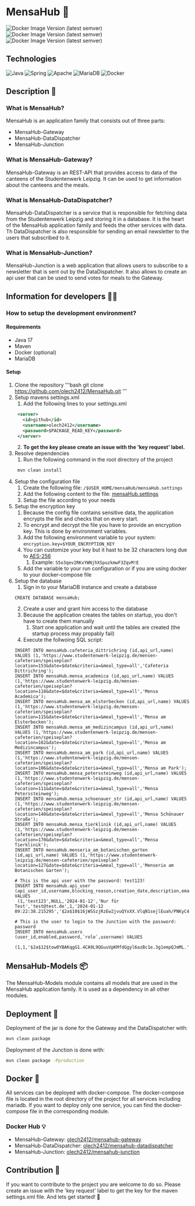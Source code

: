 # MensaHub 🍝

![Docker Image Version (latest semver)](https://img.shields.io/docker/v/olech2412/mensahub-datadispatcher?label=MensaHub-DataDispatcher%20version%3A&link=https%3A%2F%2Fhub.docker.com%2Fr%2Folech2412%2Fmensahub-datadispatcher)
![Docker Image Version (latest semver)](https://img.shields.io/docker/v/olech2412/mensahub-gateway?label=MensaHub-Gateway%20version%3A&link=https%3A%2F%2Fhub.docker.com%2Fr%2Folech2412%2Fmensahub-gateway)
![Docker Image Version (latest semver)](https://img.shields.io/docker/v/olech2412/mensahub-junction?label=MensaHub-Junction%20version%3A&link=https%3A%2F%2Fhub.docker.com%2Fr%2Folech2412%2Fmensahub-junction)

## Technologies

![Java](https://img.shields.io/badge/java-%23ED8B00.svg?style=for-the-badge&logo=openjdk&logoColor=white) ![Spring](https://img.shields.io/badge/spring-%236DB33F.svg?style=for-the-badge&logo=spring&logoColor=white) ![Apache](https://img.shields.io/badge/apache-%23D42029.svg?style=for-the-badge&logo=apache&logoColor=white) ![MariaDB](https://img.shields.io/badge/MariaDB-003545?style=for-the-badge&logo=mariadb&logoColor=white) ![Docker](https://img.shields.io/badge/docker-%230db7ed.svg?style=for-the-badge&logo=docker&logoColor=white)

## Description 📖

### What is MensaHub?

MensaHub is an application family that consists out of three parts:

- MensaHub-Gateway
- MensaHub-DataDispatcher
- MensaHub-Junction

### What is MensaHub-Gateway?

MensaHub-Gateway is an REST-API that provides access to data of the canteens of the Studentenwerk Leipzig.
It can be used to get information about the canteens and the meals.

### What is MensaHub-DataDispatcher?

MensaHub-DataDispatcher is a service that is responsible for fetching data from the Studentenwerk Leipzig and storing it
in a database.
It is the heart of the MensaHub application family and feeds the other services with data.
Th DataDispatcher is also responsible for sending an email newsletter to the users that subscribed to it.

### What is MensaHub-Junction?

MensaHub-Junction is a web application that allows users to subscribe to a newsletter that is sent out by the
DataDispatcher.
It also allows to create an api user that can be used to send votes for meals to the Gateway.

## Information for developers 👨‍💻

### How to setup the development environment?

#### Requirements

- Java 17
- Maven
- Docker (optional)
- MariaDB

#### Setup

1. Clone the repository
   '''bash
   git clone https://github.com/olech2412/MensaHub.git
   '''
2. Setup mavens settings.xml
   1. Add the following lines to your settings.xml
   ```xml
    <server>
      <id>github</id>
      <username>olech2412</username>
      <password>$PACKAGE_READ_KEY</password>
    </server>
    ```
   2. **To get the key please create an issue with the 'key request' label.**
3. Resolve dependencies
   1. Run the following command in the root directory of the project
   ```bash
    mvn clean install
    ```
4. Setup the configuration file
   1. Create the following file: ```/$USER_HOME/mensaHub/mensaHub.settings```
   2. Add the following content to the
      file: [mensaHub.settings](https://github.com/olech2412/MensaHub/blob/master/mensaHub.settings)
   3. Setup the file according to your needs
5. Setup the encryption key
   1. Because the config file contains sensitive data, the application encrypts the file and checks that on every
      start.
   2. To encrypt and decrypt the file you have to provide an encryption key. This is done by environment variables.
   3. Add the following environment variable to your system: ```encryption.key=$YOUR_ENCRYPTION_KEY```
   4. You can customize your key but it hast to be 32 characters long due
      to [AES-256](https://en.wikipedia.org/wiki/Advanced_Encryption_Standard)
      1. Example: ```S5o3qev2RKxYWNjhXSpuzkmwF3ZqvM!E```
   5. Add the variable to your run configuration or if you are using docker to your docker-compose file
6. Setup the database
   1. Sign in to your MariaDB instance and create a database
   ```mariadb
   CREATE DATABASE mensaHub;
   ```
   2. Create a user and grant him access to the database
   3. Because the application creates the tables on startup, you don't have to create them manually
      1. Start one application and wait until the tables are created (the startup process may propably fail)
   4. Execute the follwoing SQL script:
    ```mariadb
   INSERT INTO mensaHub.cafeteria_dittrichring (id,api_url,name) VALUES (1,'https://www.studentenwerk-leipzig.de/mensen-cafeterien/speiseplan?location=153&date=$date&criteria=&meal_type=all','Cafeteria Dittrichring');
   INSERT INTO mensaHub.mensa_academica (id,api_url,name) VALUES (1,'https://www.studentenwerk-leipzig.de/mensen-cafeterien/speiseplan?location=118&date=$date&criteria=&meal_type=all','Mensa Academica');
   INSERT INTO mensaHub.mensa_am_elsterbecken (id,api_url,name) VALUES (1,'https://www.studentenwerk-leipzig.de/mensen-cafeterien/speiseplan?location=115&date=$date&criteria=&meal_type=all','Mensa am Elsterbecken');
   INSERT INTO mensaHub.mensa_am_medizincampus (id,api_url,name) VALUES (1,'https://www.studentenwerk-leipzig.de/mensen-cafeterien/speiseplan?location=162&date=$date&criteria=&meal_type=all','Mensa am Medizincampus');
   INSERT INTO mensaHub.mensa_am_park (id,api_url,name) VALUES (1,'https://www.studentenwerk-leipzig.de/mensen-cafeterien/speiseplan?location=106&date=$date&criteria=&meal_type=all','Mensa am Park');
   INSERT INTO mensaHub.mensa_peterssteinweg (id,api_url,name) VALUES (1,'https://www.studentenwerk-leipzig.de/mensen-cafeterien/speiseplan?location=111&date=$date&criteria=&meal_type=all','Mensa Peterssteinweg');
   INSERT INTO mensaHub.mensa_schoenauer_str (id,api_url,name) VALUES (1,'https://www.studentenwerk-leipzig.de/mensen-cafeterien/speiseplan?location=140&date=$date&criteria=&meal_type=all','Mensa Schönauer Straße');
   INSERT INTO mensaHub.mensa_tierklinik (id,api_url,name) VALUES (1,'https://www.studentenwerk-leipzig.de/mensen-cafeterien/speiseplan?location=170&date=$date&criteria=&meal_type=all','Mensa Tierklinik');
   INSERT INTO mensaHub.menseria_am_botanischen_garten (id,api_url,name) VALUES (1,'https://www.studentenwerk-leipzig.de/mensen-cafeterien/speiseplan?location=127&date=$date&criteria=&meal_type=all','Menseria am Botanischen Garten');
   
   # This is the api user with the password: test123!
   INSERT INTO mensaHub.api_user (api_user_id,username,blocking_reason,creation_date,description,email,enabled_by_admin,last_login,password,`role`,verified_email,activation_code_id,deactivation_code_id) VALUES
	 (1,'test123',NULL,'2024-01-12','Nur für Test','test@test.de',1,'2024-01-12 09:22:38.215295','$2a$10$16jWSSzjRzEw2jvuQYxXX.VlqN1sejlEuah/PNKyC41FSkSEbg06C','ROLE_DEV',1,2,2);
   
   # This is the user to login to the Junction with the password: password
   INSERT INTO mensaHub.users (user_id,enabled,password,`role`,username) VALUES
	 (1,1,'$2a$12$tow0YBAKqgG1.4CA9L9QGuuVpKMfdGgyl6azBc1e.3g1empQJmML.','ROLE_ADMIN','user');
   ```

## MensaHub-Models 📦

The MensaHub-Models module contains all models that are used in the MensaHub application family. It is used as a
dependency in all other modules.

## Deployment 🚀

Deployment of the jar is done for the Gateway and the DataDispatcher with:

```bash
mvn clean package
```

Deployment of the Junction is done with:

```bash
mvn clean package -Pproduction
```

## Docker 🐳

All services can be deployed with docker-compose. The docker-compose file is located in the root directory of the
project
for all services including mariadb. If you want to deploy only one service, you can find the docker-compose file in the
corresponding module.

### Docker Hub 💡

- MensaHub-Gateway: [olech2412/mensahub-gateway](https://hub.docker.com/r/olech2412/mensahub-gateway)
- MensaHub-DataDispatcher: [olech2412/mensahub-datadispatcher](https://hub.docker.com/r/olech2412/mensahub-datadispatcher)
- MensaHub-Junction: [olech2412/mensahub-junction](https://hub.docker.com/r/olech2412/mensahub-junction)

## Contribution 🤝

If you want to contribute to the project you are welcome to do so. Please create an issue with the 'key request' label
to get the key for the maven settings.xml file. And lets get started! 🚀
